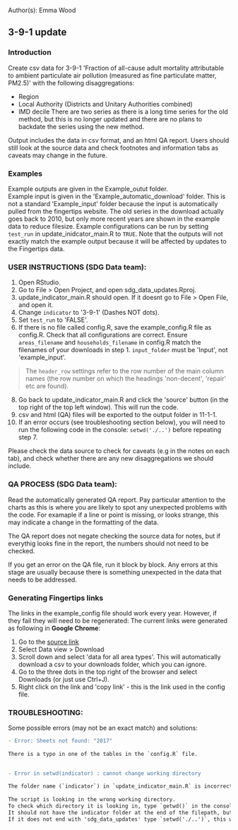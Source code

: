 Author(s): Emma Wood
## 3-9-1 update  
### Introduction
Create csv data for 3-9-1 'Fraction of all-cause adult mortality attributable to ambient particulate air pollution (measured as fine particulate matter, PM2.5)' with the following disaggregations:  
- Region
- Local Authority (Districts and Unitary Authorities combined)
- IMD decile
There are two series as there is a long time series for the old method, but this is no longer updated and there are no plans to backdate the series using the new method.  
  
Output includes the data in csv format, and an html QA report. Users should still look at the source data and check footnotes and information tabs as caveats may change in the future.  
  
### Examples
Example outputs are given in the Example_outut folder.  
Example input is given in the 'Example_automatic_download' folder. This is not a standard 'Example_input' folder because the input is automatically pulled from the fingertips website. The old series in the download actually goes back to 2010, but only more recent years are shown in the example data to reduce filesize.
Example configurations can be run by setting `test_run` in update_inidcator_main.R to `TRUE`. Note that the outputs will not exactly match the example output because it will be affected by updates to the Fingertips data.      
          
### USER INSTRUCTIONS (SDG Data team):  

1) Open RStudio.  
2) Go to File > Open Project, and open sdg_data_updates.Rproj.  
3) update_indicator_main.R should open. If it doesnt go to File > Open File, and open it.  
4) Change `indicator` to '3-9-1' (Dashes NOT dots).  
6) Set `test_run` to 'FALSE'.  
7) If there is no file called config.R, save the example_config.R file as config.R. Check that all configurations are correct. Ensure `areas_filename` and `households_filename` in config.R match the filenames of your downloads in step 1. `input_folder` must be 'Input', not 'example_input'.    
> The `header_row` settings refer to the row number of the main column names (the row number on which the headings 'non-decent', 'repair' etc are found).  
8) Go back to update_indicator_main.R and click the 'source' button (in the top right of the top left window). This will run the code.  
9) csv and html (QA) files will be exported to the output folder in 11-1-1.  
10) If an error occurs (see troubleshooting section below), you will need to run the following code in the console: `setwd('./..')` before repeating step 7.  
  
Please check the data source to check for caveats (e.g in the notes on each tab), and check whether there are any new disaggregations we should include.
  
### QA PROCESS (SDG Data team):
Read the automatically generated QA report. Pay particular attention to the charts as this is where you are likely to spot any unexpected problems with the code. For
examaple if a line or point is missing, or looks strange, this may indicate a change in the formatting of the data.  
  
The QA report does not negate checking the source data for notes, but if everythig looks fine in the report, the numbers should not need to be checked.  
  
If you get an error on the QA file, run it block by block. Any errors at this stage are usually because there is something unexpected in the data that needs to be addressed.  

### Generating Fingertips links  
The links in the example_config file should work every year. However, if they fail they will need to be regenerated: 
The current links were generated as following in **Google Chrome**:  
1) Go to the [source link](https://fingertips.phe.org.uk/profile/public-health-outcomes-framework/data#page/9/gid/1000043/pat/159/par/K02000001/ati/15/are/E92000001/iid/93861/age/230/sex/4/cat/-1/ctp/-1/yrr/1/cid/4/tbm/1)
2) Select Data view > Download   
3) Scroll down and select 'data for all area types'. This will automatically download a csv to your downloads folder, which you can ignore.    
4) Go to the three dots in the top right of the browser and select Downloads (or just use Ctrl+J).   
5) Right click on the link and 'copy link' - this is the link used in the config file.  


### TROUBLESHOOTING:
Some possible errors (may not be an exact match) and solutions:    
  
```diff
- Error: Sheets not found: "2017"  
  
There is a typo in one of the tables in the `config.R` file.
  
```
    
```diff
- Error in setwd(indicator) : cannot change working directory
  
The folder name (`indicator`) in `update_indicator_main.R` is incorrectly typed. OR    
  
The script is looking in the wrong working directory. 
To check which directory it is looking in, type `getwd()` in the console and hit enter.
It should not have the indicator folder at the end of the filepath, but should end with 'sdg_data_updates'. 
If it does not end with 'sdg_data_updates' type `setwd('./..')`, this will make R look in the directory above.

```
